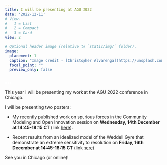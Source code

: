 ```yaml
---
title: I will be presenting at AGU 2022
date: '2022-12-11'
# View.
#   1 = List
#   2 = Compact
#   3 = Card
view: 2

# Optional header image (relative to `static/img/` folder).
image: 
  placement: 1
  caption: "Image credit - [Christopher Alvarenga](https://unsplash.com/photos/cfmSStcrDn4)"
  focal_point: ""
  preview_only: false


---
```

This year I will be presenting my work at the AGU 2022 conference in Chicago.

I will be presenting two posters:

* My recently published work on spurious forces in the Community Modeling and Open Innovation session on **Wednesday, 14th December at 14:45-18:15 CT** (link [here](https://agu.confex.com/agu/fm22/meetingapp.cgi/Paper/1071779)).

* Recent results from an idealized model of the Weddell Gyre that demonstrate an extreme sensitivity to resolution on **Friday, 16th December at 14:45-18:15 CT** (link [here](https://agu.confex.com/agu/fm22/meetingapp.cgi/Paper/1071718))


See you in Chicago (or online)! 

